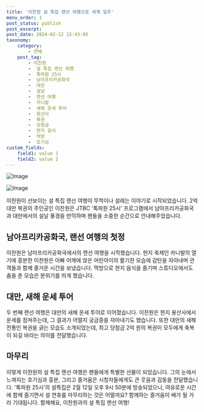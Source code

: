 ```yaml
---
title: '이찬원 설 특집 랜선 여행으로 세계 일주'
menu_order: 1
post_status: publish
post_excerpt: 
post_date: 2024-02-12 15:43:05
taxonomy:
    category:
        - 연예
    post_tag:
        - 이찬원
        -  설 특집 랜선 여행
        -  톡파원 25시
        -  남아프리카공화국
        -  대만
        -  설날
        -  랜선 여행
        -  카니발
        -  새해 운세 투어
        -  용산사
        -  복권
        -  당첨금
        -  현지 음식
        -  먹방
        -  호기심
custom_fields:
    field1: value 1
    field2: value 2
---
```


![Image](https://mimgnews.pstatic.net/image/108/2024/02/12/0003214295_001_20240212061201208.jpg?type=w540)

![Image](https://ssl.pstatic.net/mimgnews/image/108/2024/02/12/0003214295_002_20240212061201476.jpg?type=w540)

이찬원이 선보이는 설 특집 랜선 여행이 무척이나 설레는 이야기로 시작되었습니다. 2억 대만 복권의 주인공인 이찬원은 JTBC '톡파원 25시' 프로그램에서 남아프리카공화국과 대만에서의 설날 풍경을 만끽하며 팬들을 소중한 순간으로 안내해주었습니다.
## 남아프리카공화국, 랜선 여행의 첫정
이찬원은 남아프리카공화국에서의 랜선 여행을 시작했습니다. 현지 축제인 카니발의 열기에 흥분한 이찬원은 아빠 어깨에 앉은 어린아이의 활기찬 모습에 감탄을 자아내며 관객들과 함께 즐거운 시간을 보냈습니다. 먹방으로 현지 음식을 즐기며 스튜디오에서도 춤을 춘 모습은 분위기를 띄게 했습니다.
## 대만, 새해 운세 투어
두 번째 랜선 여행은 대만의 새해 운세 투어로 이어졌습니다. 이찬원은 현지 용산사에서 운세를 점쳐주는데, 그 결과가 어떨지 궁금증을 자아내기도 했습니다. 또한 대만의 새해 전통인 복권을 긁는 모습도 소개되었는데, 최고 당첨금 2억 원의 복권이 모두에게 축복이 되길 바라는 의미를 전달했습니다.
## 마무리
이렇게 이찬원의 설 특집 랜선 여행은 팬들에게 특별한 선물이 되었습니다. 그의 눈에서 느껴지는 호기심과 흥분, 그리고 즐거움은 시청자들에게도 큰 웃음과 감동을 전달했습니다. '톡파원 25시'의 설특집은 2월 12일 오후 9시 50분에 방송되었으니, 여유로운 시간에 함께 즐기면서 설 연휴를 마무리하는 것은 어떨까요? 함께하는 즐거움이 배가 될 거라 기대됩니다. 함께해요, 이찬원과의 설 특집 랜선 여행!
